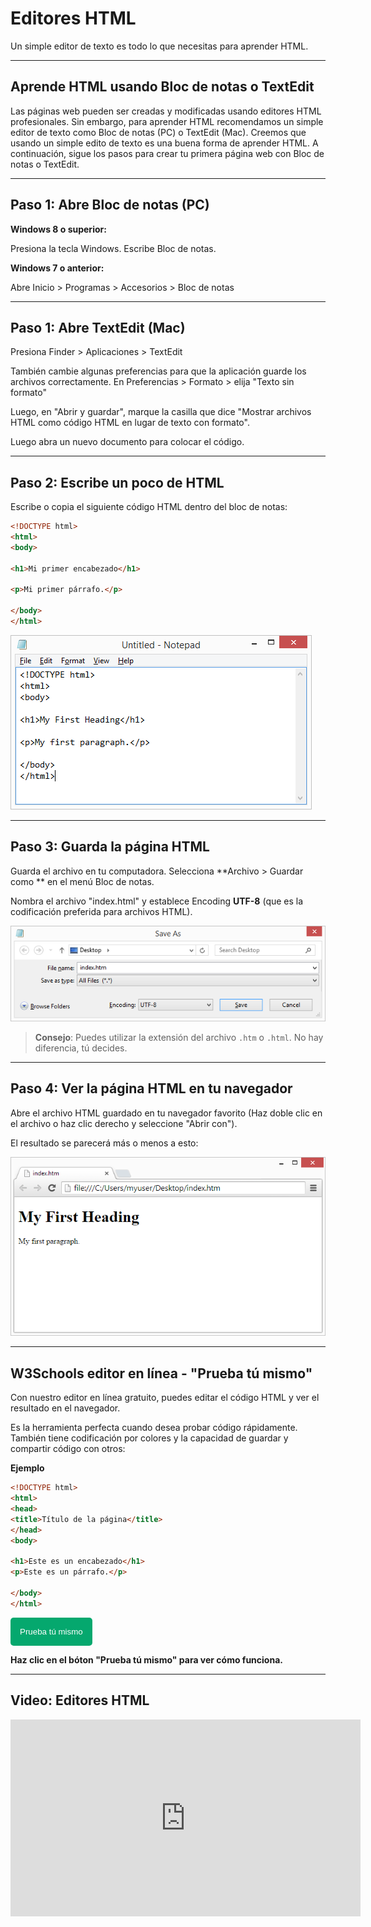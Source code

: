 # Editores HTML

Un simple editor de texto es todo lo que necesitas para aprender HTML.

---

## Aprende HTML usando Bloc de notas o TextEdit

Las páginas web pueden ser creadas y modificadas usando editores HTML profesionales.
Sin embargo, para aprender HTML recomendamos un simple editor de texto como Bloc de notas (PC) o TextEdit (Mac).
Creemos que usando un simple edito de texto es una buena forma de aprender HTML.
A continuación, sigue los pasos para crear tu primera página web con Bloc de notas o TextEdit.

---

## Paso 1: Abre Bloc de notas (PC)
**Windows 8 o superior:**

Presiona la tecla Windows. Escribe Bloc de notas.

**Windows 7 o anterior:**

Abre Inicio > Programas > Accesorios > Bloc de notas

---

## Paso 1: Abre TextEdit (Mac)

Presiona Finder > Aplicaciones > TextEdit

También cambie algunas preferencias para que la aplicación guarde los archivos correctamente. En Preferencias > Formato > elija "Texto sin formato"

Luego, en "Abrir y guardar", marque la casilla que dice "Mostrar archivos HTML como código HTML en lugar de texto con formato".

Luego abra un nuevo documento para colocar el código.

---

## Paso 2: Escribe un poco de HTML

Escribe o copia el siguiente código HTML dentro del bloc de notas:

```html
<!DOCTYPE html>
<html>
<body>

<h1>Mi primer encabezado</h1>

<p>Mi primer párrafo.</p>

</body>
</html>
```

![Bloc de notas](./images/imagen-bloc-de-notas.png)

---

## Paso 3: Guarda la página HTML

Guarda el archivo en tu computadora. Selecciona **Archivo > Guardar como ** en el menú Bloc de notas.

Nombra el archivo "index.html" y establece Encoding **UTF-8** (que es la codificación preferida para archivos HTML).

![Bloc de notas: guardar como](./images/image-guardar-como.png)

> **Consejo**: Puedes utilizar la extensión del archivo `.htm` o `.html`. No hay diferencia, tú decides.

---

## Paso 4: Ver la página HTML en tu navegador

Abre el archivo HTML guardado en tu navegador favorito (Haz doble clic en el archivo o haz clic derecho y seleccione "Abrir con").

El resultado se parecerá más o menos a esto:

![Google Chrome](./images/img_chrome.png)

---

## W3Schools editor en línea - "Prueba tú mismo"

Con nuestro editor en línea gratuito, puedes editar el código HTML y ver el resultado en el navegador.

Es la herramienta perfecta cuando desea probar código rápidamente. También tiene codificación por colores y la capacidad de guardar y compartir código con otros:

**Ejemplo**

```html
<!DOCTYPE html>
<html>
<head>
<title>Título de la página</title>
</head>
<body>

<h1>Este es un encabezado</h1>
<p>Este es un párrafo.</p>

</body>
</html>
```
<button style="padding: 15px; background-color: #05a86e; border: none; border-radius: 5px; cursor: pointer;">
    <a href="https://www.w3schools.com/html/tryit.asp?filename=tryhtml_editors" style="color: white; text-decoration: none;" target="_blank">Prueba tú mismo</a>
</button>

**Haz clic en el bóton "Prueba tú mismo" para ver cómo funciona.**

---

## Video: Editores HTML

<iframe width="560" height="315" src="https://www.youtube.com/embed/bBP0ckEln4Y?si=lrRsBN7vVLt98KZu" title="YouTube video player" frameborder="0" allow="accelerometer; autoplay; clipboard-write; encrypted-media; gyroscope; picture-in-picture; web-share" referrerpolicy="strict-origin-when-cross-origin" allowfullscreen></iframe>